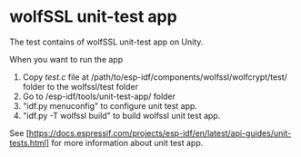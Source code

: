 # wolfSSL unit-test app

The test contains of wolfSSL unit-test app on Unity.

When you want to run the app  
1. Copy *test.c* file at /path/to/esp-idf/components/wolfssl/wolfcrypt/test/ folder to the  wolfssl/test folder  
2. Go to /esp-idf/tools/unit-test-app/ folder  
3. "idf.py menuconfig" to configure unit test app.  
4. "idf.py -T wolfssl build" to build wolfssl unit test app.  

See [https://docs.espressif.com/projects/esp-idf/en/latest/api-guides/unit-tests.html] for more information about unit test app.
